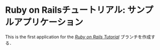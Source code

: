 # Ruby on Railsチュートリアル: サンプルアプリケーション

This is the first application for the [*Ruby on Rails Tutorial*](http://railstutorial.jp/)
ブランチを作成する．
